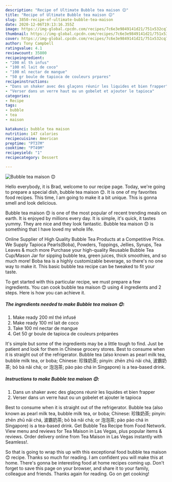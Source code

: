 ```yaml
---
description: "Recipe of Ultimate Bubble tea maison 😊"
title: "Recipe of Ultimate Bubble tea maison 😊"
slug: 3850-recipe-of-ultimate-bubble-tea-maison
date: 2020-12-06T19:13:16.355Z
image: https://img-global.cpcdn.com/recipes/7c6e3e9849141d21/751x532cq70/bubble-tea-maison-😊-photo-principale-de-la-recette.jpg
thumbnail: https://img-global.cpcdn.com/recipes/7c6e3e9849141d21/751x532cq70/bubble-tea-maison-😊-photo-principale-de-la-recette.jpg
cover: https://img-global.cpcdn.com/recipes/7c6e3e9849141d21/751x532cq70/bubble-tea-maison-😊-photo-principale-de-la-recette.jpg
author: Tony Campbell
ratingvalue: 4.1
reviewcount: 35800
recipeingredient:
- "200 ml th infus"
- "100 ml lait de coco"
- "100 ml nectar de mangue"
- "50 gr boule de tapioca de couleurs prpares"
recipeinstructions:
- "Dans un shaker avec des glaçons réunir les liquides et bien frapper"
- "Verser dans un verre haut ou un gobelet et ajouter le tapioca"
categories:
- Recipe
tags:
- bubble
- tea
- maison

katakunci: bubble tea maison 
nutrition: 147 calories
recipecuisine: American
preptime: "PT37M"
cooktime: "PT49M"
recipeyield: "1"
recipecategory: Dessert

---
```



![Bubble tea maison 😊](https://img-global.cpcdn.com/recipes/7c6e3e9849141d21/751x532cq70/bubble-tea-maison-😊-photo-principale-de-la-recette.jpg)

Hello everybody, it is Brad, welcome to our recipe page. Today, we're going to prepare a special dish, bubble tea maison 😊. It is one of my favorites food recipes. This time, I am going to make it a bit unique. This is gonna smell and look delicious.

Bubble tea maison 😊 is one of the most popular of recent trending meals on earth. It is enjoyed by millions every day. It is simple, it's quick, it tastes yummy. They are nice and they look fantastic. Bubble tea maison 😊 is something that I have loved my whole life.

Online Supplier of High Quality Bubble Tea Products at a Competitive Price. We Supply Tapioca Pearls(Boba), Powders, Toppings, Jellies, Syrups, Tea Leaves &amp; much more Purchase your high-quality Reusable Bubble Tea Cup/Mason Jar for sipping bubble tea, green juices, thick smoothies, and so much more! Boba tea is a highly customizable beverage, so there&#39;s no one way to make it. This basic bubble tea recipe can be tweaked to fit your taste.


To get started with this particular recipe, we must prepare a few ingredients. You can cook bubble tea maison 😊 using 4 ingredients and 2 steps. Here is how you can achieve it.

<!--inarticleads1-->

##### The ingredients needed to make Bubble tea maison 😊:

1. Make ready 200 ml thé infusé
1. Make ready 100 ml lait de coco
1. Take 100 ml nectar de mangue
1. Get 50 gr boule de tapioca de couleurs préparées


It&#39;s simple but some of the ingredients may be a little tough to find. Just be patient and look for them in Chinese grocery stores. Best to consume when it is straight out of the refrigerator. Bubble tea (also known as pearl milk tea, bubble milk tea, or boba; Chinese: 珍珠奶茶; pinyin: zhēn zhū nǎi chá, 波霸奶茶; bō bà nǎi chá; or 泡泡茶; pào pào chá in Singapore) is a tea-based drink. 

<!--inarticleads2-->

##### Instructions to make Bubble tea maison 😊:

1. Dans un shaker avec des glaçons réunir les liquides et bien frapper
1. Verser dans un verre haut ou un gobelet et ajouter le tapioca


Best to consume when it is straight out of the refrigerator. Bubble tea (also known as pearl milk tea, bubble milk tea, or boba; Chinese: 珍珠奶茶; pinyin: zhēn zhū nǎi chá, 波霸奶茶; bō bà nǎi chá; or 泡泡茶; pào pào chá in Singapore) is a tea-based drink. Get Bubble Tea Recipe from Food Network. View menu and reviews for Tea Maison in Las Vegas, plus popular items &amp; reviews. Order delivery online from Tea Maison in Las Vegas instantly with Seamless!. 

So that is going to wrap this up with this exceptional food bubble tea maison 😊 recipe. Thanks so much for reading. I am confident you will make this at home. There's gonna be interesting food at home recipes coming up. Don't forget to save this page on your browser, and share it to your family, colleague and friends. Thanks again for reading. Go on get cooking!
